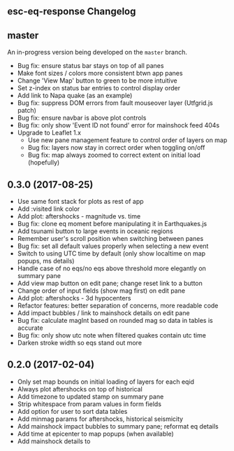 esc-eq-response Changelog
-------------------------

## master

An in-progress version being developed on the `master` branch.

* Bug fix: ensure status bar stays on top of all panes
* Make font sizes / colors more consistent btwn app panes
* Change 'View Map' button to green to be more intuitive
* Set z-index on status bar entries to control display order
* Add link to Napa quake (as an example)
* Bug fix: suppress DOM errors from fault mouseover layer (Utfgrid.js patch)
* Bug fix: ensure navbar is above plot controls
* Bug fix: only show 'Event ID not found' error for mainshock feed 404s
* Upgrade to Leaflet 1.x
  - Use new pane management feature to control order of layers on map
  - Bug fix: layers now stay in correct order when toggling on/off
  - Bug fix: map always zoomed to correct extent on initial load (hopefully)

## 0.3.0 (2017-08-25)

* Use same font stack for plots as rest of app
* Add :visited link color
* Add plot: aftershocks - magnitude vs. time
* Bug fix: clone eq moment before manipulating it in Earthquakes.js
* Add tsunami button to large events in oceanic regions
* Remember user's scroll position when switching between panes
* Bug fix: set all default values properly when selecting a new event
* Switch to using UTC time by default (only show localtime on map popups, ms details)
* Handle case of no eqs/no eqs above threshold more elegantly on summary pane
* Add view map button on edit pane; change reset link to a button
* Change order of input fields (show mag first) on edit pane
* Add plot: aftershocks - 3d hypocenters
* Refactor features: better separation of concerns, more readable code
* Add impact bubbles / link to mainshock details on edit pane
* Bug fix: calculate magInt based on rounded mag so data in tables is accurate
* Bug fix: only show utc note when filtered quakes contain utc time
* Darken stroke width so eqs stand out more

## 0.2.0 (2017-02-04)

* Only set map bounds on initial loading of layers for each eqid
* Always plot aftershocks on top of historical
* Add timezone to updated stamp on summary pane
* Strip whitespace from param values in form fields
* Add option for user to sort data tables
* Add minmag params for aftershocks, historical seismicity
* Add mainshock impact bubbles to summary pane; reformat eq details
* Add time at epicenter to map popups (when available)
* Add mainshock details to <title> tag
* Only set default values for mainshock if empty or new eqid entered by user
* Add Significant Earthquakes pulldown menu
* Fix for browser's back/fwd buttons to navigate between panes
* Add reset button / req'd fields text
* Move instructions to new help pane; update text
* Improve error handling, and error messages
* Add note when eq time at epicenter is not available in geojson feed
* Add distance / direction to mainshock field in summary tables
* Set map bounds to fully contain each feature layer as it is added
* Tweak colors so navbar is more prominent
* Right align columns (mag, distance, depth, binned totals) in tables for readability
* Use rupture length for calculating default params
* Move "Find Earthquake" links to instructions; add image showing Event Id
* More mobile friendly:
  - hide Leaflet zoom/attr controls; disable zoom when focusing form input
  - css tweaks: summary tables shorter, less R/L padding, etc.
  - hide location field in summary tables
* Bug fixes

## 0.1.0 (2016-11-02)

App is fully functional for Step 1 priorities and all known bugs squashed.

* Add css styles for page layout and map display, etc. and improve presentation
* Add title, description, instructions, etc to edit pane
* Add loading module to show loading progress, error messages
* Add html5 form validation
* Show mainshock details on edit pane
* Add listeners to aftershocks / historical form fields to trigger updates when changed
* Update url params / validate event id as user types
* Plot mainshock as top layer on map
* Allow scrollwheel zoom on map
* Add impact bubbles to map popups
* Add text descriptions to summary
* Add binned earthquake data to summary
* Add last aftershock to summary
* Reverse order of eqs in summary tables (newest first)
* Add earthquake count to layer names
* Bug fixes


## 0.0.0 (2016-10-13)

Initial release. Basic app structure / routing and (mostly) functionally
complete for Step 1 priorities.
